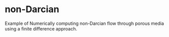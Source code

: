# non-Darcian
Example of Numerically computing non-Darcian flow through porous media using a finite difference approach. 
